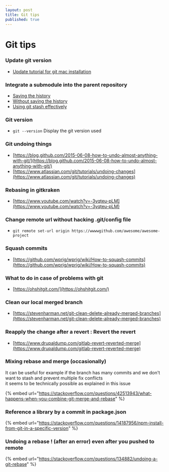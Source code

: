 ```yaml
---
layout: post
title: Git tips
published: true
---
```


# Git tips

### Update  git version

* [Update tutorial for git mac installation](https://coolestguidesontheplanet.com/install-update-latest-version-git-mac-osx-10-9-mavericks/)

### Integrate a submodule into the parent repository

* [Saving the history](http://x3ro.de/2013/09/01/Integrating-a-submodule-into-the-parent-repository.html)
* [Without saving the history](http://stackoverflow.com/questions/1759587/un-submodule-a-git-submodule/1789374#1789374)
* [Using git stash effectively](https://www.atlassian.com/git/tutorials/git-stash#stashing-your-work)

### Git version

* `git --version` Display  the git version used

### Git undoing things

* [https://blog.github.com/2015-06-08-how-to-undo-almost-anything-with-git/](https://blog.github.com/2015-06-08-how-to-undo-almost-anything-with-git/)
* [https://www.atlassian.com/git/tutorials/undoing-changes](https://www.atlassian.com/git/tutorials/undoing-changes)

### Rebasing in gitkraken

* [https://www.youtube.com/watch?v=-3yqteu-pLM](https://www.youtube.com/watch?v=-3yqteu-pLM)

### Change remote url without hacking .git/config file

* `git remote set-url origin https://wwwwgithub.com/awesome/awesome-project`

### Squash commits

* [https://github.com/wprig/wprig/wiki/How-to-squash-commits](https://github.com/wprig/wprig/wiki/How-to-squash-commits)

### What to do in case of problems with git 

* [https://ohshitgit.com/](https://ohshitgit.com/)

### Clean our local merged branch 

* [https://stevenharman.net/git-clean-delete-already-merged-branches](https://stevenharman.net/git-clean-delete-already-merged-branches)

### Reapply the change after a revert : Revert the revert 

* [https://www.drupaldump.com/gitlab-revert-reverted-merge](https://www.drupaldump.com/gitlab-revert-reverted-merge)

### Mixing rebase and merge \(occasionally\)

It can be useful for example if the branch has many commits and we don't want to stash and prevent multiple fix conflicts   
it seems to be technically possible as explained in this issue

{% embed url="https://stackoverflow.com/questions/42513943/what-happens-when-you-combine-git-merge-and-rebase" %}

### Reference a library by a commit in package.json 

{% embed url="https://stackoverflow.com/questions/14187956/npm-install-from-git-in-a-specific-version" %}

### Undoing a rebase ! \(after an error\) even after you pushed to remote

{% embed url="https://stackoverflow.com/questions/134882/undoing-a-git-rebase" %}



